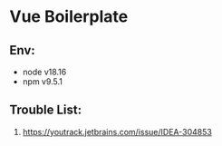 # Vue Boilerplate
## Env:
- node v18.16
- npm v9.5.1

## Trouble List:
1. https://youtrack.jetbrains.com/issue/IDEA-304853 

